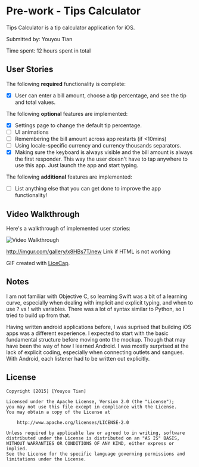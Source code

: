 # Pre-work - Tips Calculator

Tips Calculator is a tip calculator application for iOS.

Submitted by: Youyou Tian

Time spent: 12 hours spent in total

## User Stories

The following **required** functionality is complete:
* [X] User can enter a bill amount, choose a tip percentage, and see the tip and total values.

The following **optional** features are implemented:
* [X] Settings page to change the default tip percentage.
* [ ] UI animations
* [ ] Remembering the bill amount across app restarts (if <10mins)
* [ ] Using locale-specific currency and currency thousands separators.
* [X] Making sure the keyboard is always visible and the bill amount is always the first responder. This way the user doesn't have to tap anywhere to use this app. Just launch the app and start typing.

The following **additional** features are implemented:

- [ ] List anything else that you can get done to improve the app functionality!

## Video Walkthrough 

Here's a walkthrough of implemented user stories:

<img src='http://imgur.com/gallery/x8HBs7T/new' title='Video Walkthrough' width='' alt='Video Walkthrough' />

http://imgur.com/gallery/x8HBs7T/new
Link if HTML is not working

GIF created with [LiceCap](http://www.cockos.com/licecap/).

## Notes

I am not familiar with Objective C, so learning Swift was a bit of a learning curve, especially when dealing with implicit and explicit typing, and when to use ? vs ! with variables. There was a lot of syntax similar to Python, so I tried to build up from that.

Having written android applications before, I was suprised that building iOS apps was a different experience. I expected to start with the basic fundamental structure before moving onto the mockup. Though that may have been the way of how I learned Android. I was mostly surprised at the lack of explicit coding, especially when connecting outlets and sangues. With Android, each listener had to be written out explicitly.

## License

    Copyright [2015] [Youyou Tian]

    Licensed under the Apache License, Version 2.0 (the "License");
    you may not use this file except in compliance with the License.
    You may obtain a copy of the License at

        http://www.apache.org/licenses/LICENSE-2.0

    Unless required by applicable law or agreed to in writing, software
    distributed under the License is distributed on an "AS IS" BASIS,
    WITHOUT WARRANTIES OR CONDITIONS OF ANY KIND, either express or implied.
    See the License for the specific language governing permissions and
    limitations under the License.

